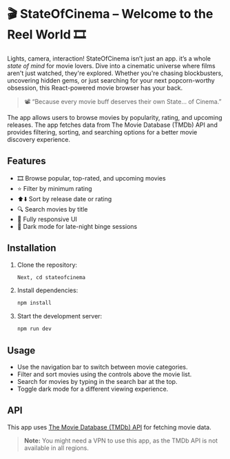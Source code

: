 # 🎬 StateOfCinema – Welcome to the Reel World 🎞️
Lights, camera, interaction! StateOfCinema isn’t just an app. it’s a whole *state of mind* for movie lovers. Dive into a cinematic universe where films aren't just watched, they're explored. Whether you're chasing blockbusters, uncovering hidden gems, or just searching for your next popcorn-worthy obsession, this React-powered movie browser has your back.

> 📽️ “Because every movie buff deserves their own State… of Cinema.”

The app allows users to browse movies by popularity, rating, and upcoming releases. The app fetches data from The Movie Database (TMDb) API and provides filtering, sorting, and searching options for a better movie discovery experience.

## Features
- 🎞️ Browse popular, top-rated, and upcoming movies
- ⭐ Filter by minimum rating
- ⬆️⬇️ Sort by release date or rating
- 🔍 Search movies by title
- 📱 Fully responsive UI
- 🌙 Dark mode for late-night binge sessions

## Installation
1. Clone the repository:
   ```bash
   Next, cd stateofcinema
   ```
2. Install dependencies:
   ```bash
   npm install
   ```
3. Start the development server:
   ```bash
   npm run dev
   ```

## Usage
- Use the navigation bar to switch between movie categories.
- Filter and sort movies using the controls above the movie list.
- Search for movies by typing in the search bar at the top.
- Toggle dark mode for a different viewing experience.

## API
This app uses [The Movie Database (TMDb) API](https://www.themoviedb.org/documentation/api) for fetching movie data.
> **Note:** You might need a VPN to use this app, as the TMDb API is not available in all regions.
